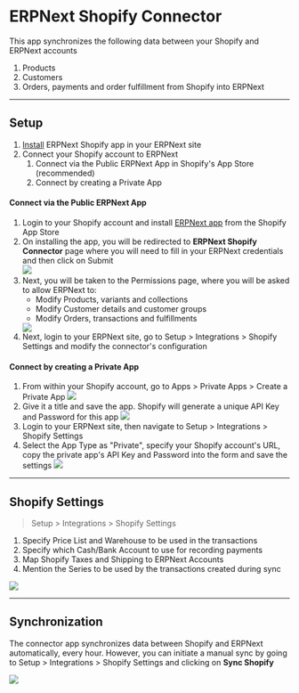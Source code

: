 # ERPNext Shopify Connector

This app synchronizes the following data between your Shopify and ERPNext accounts

1. Products
1. Customers
1. Orders, payments and order fulfillment from Shopify into ERPNext

---

## Setup

1. [Install](/index.html#install) ERPNext Shopify app in your ERPNext site
1. Connect your Shopify account to ERPNext
	1. Connect via the Public ERPNext App in Shopify's App Store (recommended)
	1. Connect by creating a Private App
	
#### Connect via the Public ERPNext App

1. Login to your Shopify account and install [ERPNext app](https://apps.shopify.com/erpnext-connector-1) from the Shopify App Store
1. On installing the app, you will be redirected to **ERPNext Shopify Connector** page where you will need to fill in your ERPNext credentials and then click on Submit    
    <img class="screenshot" src="{{ docs_base_url }}/assets/img/broker1.2.png">    
1. Next, you will be taken to the Permissions page, where you will be asked to allow ERPNext to:
    - Modify Products, variants and collections
    - Modify Customer details and customer groups
    - Modify Orders, transactions and fulfillments    
	<img class="screenshot" src="{{ docs_base_url }}/assets/img/permission.png">
1. Next, login to your ERPNext site, go to Setup > Integrations > Shopify Settings and modify the connector's configuration

#### Connect by creating a Private App

1. From within your Shopify account, go to Apps > Private Apps > Create a Private App
    <img class="screenshot" src="{{ docs_base_url }}/assets/img/shopify-private-apps-page.png">
1. Give it a title and save the app. Shopify will generate a unique API Key and Password for this app
    <img class="screenshot" src="{{ docs_base_url }}/assets/img/shopify-new-private-app.png">
1. Login to your ERPNext site, then navigate to Setup > Integrations > Shopify Settings
1. Select the App Type as "Private", specify your Shopify account's URL, copy the private app's API Key and Password into the form and save the settings
    <img class="screenshot" src="{{ docs_base_url }}/assets/img/erpnext-config-for-private-app.png">

---

## Shopify Settings

> Setup > Integrations > Shopify Settings

1. Specify Price List and Warehouse to be used in the transactions
1. Specify which Cash/Bank Account to use for recording payments
1. Map Shopify Taxes and Shipping to ERPNext Accounts
1. Mention the Series to be used by the transactions created during sync

<img class="screenshot" src="{{ docs_base_url }}/assets/img/setup-shopify-settings.png">

---

## Synchronization

The connector app synchronizes data between Shopify and ERPNext automatically, every hour. However, you can initiate a manual sync by going to Setup > Integrations > Shopify Settings and clicking on **Sync Shopify**

<img class="screenshot" src="{{ docs_base_url }}/assets/img/sync.png">

